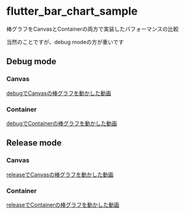 # flutter_bar_chart_sample

棒グラフをCanvasとContainerの両方で実装したパフォーマンスの比較

当然のことですが、debug modeの方が重いです

## Debug mode

### Canvas

[debugでCanvasの棒グラフを動かした動画](https://user-images.githubusercontent.com/29598247/175804581-e308d7d9-807b-4b87-be56-2305caea6d90.mp4)

### Container

[debugでContainerの棒グラフを動かした動画](https://user-images.githubusercontent.com/29598247/175804584-49c7257a-c69f-4989-ba8b-7990ccec3367.mp4)

## Release mode

### Canvas

[releaseでCanvasの棒グラフを動かした動画](https://user-images.githubusercontent.com/29598247/175804498-ef72a033-096f-4be6-a752-f45ea6ebd5e8.mp4)


### Container

[releaseでContainerの棒グラフを動かした動画](https://user-images.githubusercontent.com/29598247/175804500-0ae15673-b290-405d-a173-59e0e2f8f96e.mp4)
